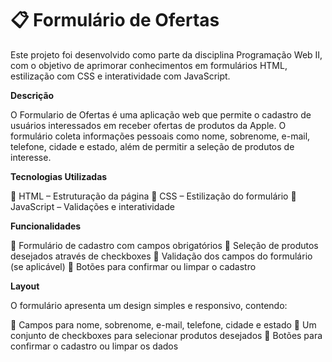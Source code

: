 # 📋 Formulário de Ofertas
Este projeto foi desenvolvido como parte da disciplina Programação Web II, com o objetivo de aprimorar conhecimentos em formulários HTML, estilização com CSS e interatividade com JavaScript.

**Descrição**

O Formulario de Ofertas é uma aplicação web que permite o cadastro de usuários interessados em receber ofertas de produtos da Apple. O formulário coleta informações pessoais como nome, sobrenome, e-mail, telefone, cidade e estado, além de permitir a seleção de produtos de interesse.

**Tecnologias Utilizadas**

🔹 HTML – Estruturação da página
🔹 CSS – Estilização do formulário
🔹 JavaScript – Validações e interatividade
  
**Funcionalidades**

🔹 Formulário de cadastro com campos obrigatórios
🔹 Seleção de produtos desejados através de checkboxes
🔹 Validação dos campos do formulário (se aplicável)
🔹 Botões para confirmar ou limpar o cadastro

**Layout**

O formulário apresenta um design simples e responsivo, contendo:

🔹 Campos para nome, sobrenome, e-mail, telefone, cidade e estado
🔹 Um conjunto de checkboxes para selecionar produtos desejados
🔹 Botões para confirmar o cadastro ou limpar os dados

